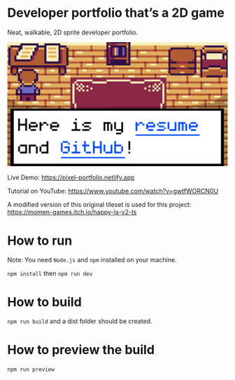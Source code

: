 # Developer portfolio that’s a 2D game

Neat, walkable, 2D sprite developer portfolio.

![picture](./readme.png)

Live Demo: https://pixel-portfolio.netlify.app

Tutorial on YouTube: https://www.youtube.com/watch?v=gwtfWORCN0U

A modified version of this original tileset is used for this project: https://momen-games.itch.io/happy-la-v2-ts

# How to run

Note: You need `Node.js` and `npm` installed on your machine.

`npm install` then `npm run dev`

# How to build

`npm run build` and a dist folder should be created.

# How to preview the build

`npm run preview`
